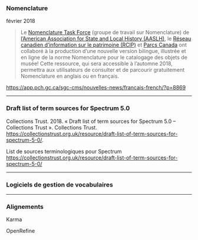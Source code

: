 ### Nomenclature

février 2018

> Le [Nomenclature Task Force](http://community.aaslh.org/nomenclature/) (groupe de travail sur Nomenclature) de [l’American Association for State and Local History (AASLH)](http://www.aaslh.org/), le [Réseau canadien d’information sur le patrimoine (RCIP)](http://www.canada.ca/rcip) et [Parcs Canada](http://www.pc.gc.ca/fr/index) ont collaboré à la production d’une nouvelle version bilingue, illustrée et en ligne de la norme Nomenclature pour le catalogage des objets de musée! Cette ressource, qui sera accessible à l’automne 2018, permettra aux utilisateurs de consulter et de parcourir gratuitement Nomenclature en anglais ou en français.

https://app.pch.gc.ca/sgc-cms/nouvelles-news/francais-french/?p=8869



---

### Draft list of term sources for Spectrum 5.0

Collections Trust. 2018. « Draft list of term sources for Spectrum 5.0 – Collections Trust ». Collections Trust. <https://collectionstrust.org.uk/resource/draft-list-of-term-sources-for-spectrum-5-0/>.

List de sources terminologiques pour Spectrum https://collectionstrust.org.uk/resource/draft-list-of-term-sources-for-spectrum-5-0/

---

### Logiciels de gestion de vocabulaires

---

### Alignements

Karma

OpenRefine

